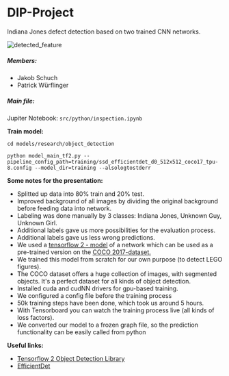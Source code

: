 # DIP-Project

Indiana Jones defect detection based on two trained CNN networks.

![detected_feature](https://github.com/norbus161/DIP-Project/blob/main/doc/detected_features.PNG)

##### Members:

- Jakob Schuch
- Patrick Würflinger

##### Main file: 

Jupiter Notebook:  ```src/python/inspection.ipynb```

**Train model:**

```shell
cd models/research/object_detection

python model_main_tf2.py --pipeline_config_path=training/ssd_efficientdet_d0_512x512_coco17_tpu-8.config --model_dir=training --alsologtostderr
```

**Some notes for the presentation:**

- Splitted up data into 80% train and 20% test.
- Improved background of all images by dividing the original background before feeding data into network.
- Labeling was done manually by 3 classes: Indiana Jones, Unknown Guy, Unknown Girl.
- Additional labels gave us more possibilities for the evaluation process.
- Additional labels gave us less wrong predictions.
- We used a [tensorflow 2 - model](https://github.com/tensorflow/models/blob/master/research/object_detection/g3doc/tf2_detection_zoo.md) of a network which can be used as a pre-trained version on the [COCO 2017-dataset.](https://cocodataset.org/#home)
- We trained this model from scratch for our own purpose (to detect LEGO figures).
- The COCO dataset offers a huge collection of images, with segmented objects. It's a perfect dataset for all kinds of object detection.
- Installed cuda and cudNN drivers for gpu-based training.
- We configured a config file before the training process
- 50k training steps have been done, which took us around 5 hours.
- With Tensorboard you can watch the training process live (all kinds of loss factors).
- We converted our model to a frozen graph file, so the prediction functionality can be easily called from python

**Useful links:**

- [Tensorflow 2 Object Detection Library](https://blog.roboflow.com/the-tensorflow2-object-detection-library-is-here/)
- [EfficientDet](https://blog.roboflow.com/breaking-down-efficientdet/)
